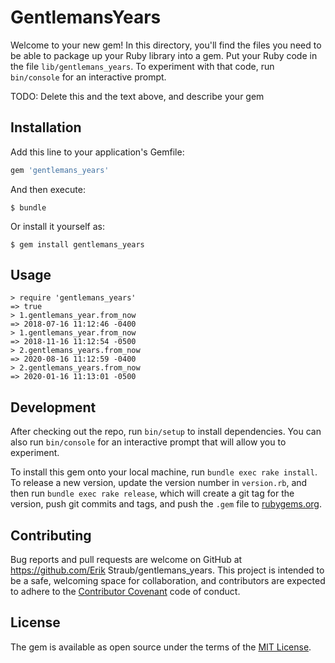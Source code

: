# GentlemansYears

Welcome to your new gem! In this directory, you'll find the files you need to be able to package up your Ruby library into a gem. Put your Ruby code in the file `lib/gentlemans_years`. To experiment with that code, run `bin/console` for an interactive prompt.

TODO: Delete this and the text above, and describe your gem

## Installation

Add this line to your application's Gemfile:

```ruby
gem 'gentlemans_years'
```

And then execute:

    $ bundle

Or install it yourself as:

    $ gem install gentlemans_years

## Usage

```
> require 'gentlemans_years'
=> true
> 1.gentlemans_year.from_now
=> 2018-07-16 11:12:46 -0400
> 1.gentlemans_year.from_now
=> 2018-11-16 11:12:54 -0500
> 2.gentlemans_years.from_now
=> 2020-08-16 11:12:59 -0400
> 2.gentlemans_years.from_now
=> 2020-01-16 11:13:01 -0500
```

## Development

After checking out the repo, run `bin/setup` to install dependencies. You can also run `bin/console` for an interactive prompt that will allow you to experiment.

To install this gem onto your local machine, run `bundle exec rake install`. To release a new version, update the version number in `version.rb`, and then run `bundle exec rake release`, which will create a git tag for the version, push git commits and tags, and push the `.gem` file to [rubygems.org](https://rubygems.org).

## Contributing

Bug reports and pull requests are welcome on GitHub at https://github.com/Erik Straub/gentlemans_years. This project is intended to be a safe, welcoming space for collaboration, and contributors are expected to adhere to the [Contributor Covenant](http://contributor-covenant.org) code of conduct.


## License

The gem is available as open source under the terms of the [MIT License](http://opensource.org/licenses/MIT).

